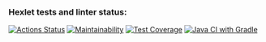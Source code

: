 ### Hexlet tests and linter status:
[![Actions Status](https://github.com/ynb4gang/java-project-71/actions/workflows/hexlet-check.yml/badge.svg)](https://github.com/ynb4gang/java-project-71/actions)
[![Maintainability](https://api.codeclimate.com/v1/badges/63dc8a747cd19b0bc625/maintainability)](https://codeclimate.com/github/ynb4gang/java-project-71/maintainability)
[![Test Coverage](https://api.codeclimate.com/v1/badges/63dc8a747cd19b0bc625/test_coverage)](https://codeclimate.com/github/ynb4gang/java-project-71/test_coverage)
[![Java CI with Gradle](https://github.com/ynb4gang/java-project-71/actions/workflows/gradle.yml/badge.svg?branch=main)](https://github.com/ynb4gang/java-project-71/actions/workflows/gradle.yml)
